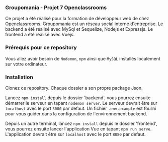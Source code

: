 ### Groupomania - Projet 7 Openclassrooms ###

Ce projet a été réalisé pour la formation de développeur web de chez Openclassrooms.
Groupomania est un réseau social interne d'entreprise.
Le backend a été réalisé avec MySql et Sequelize, Nodejs et Expressjs.
Le frontend a été réalisé avec Vuejs.

### Prérequis pour ce repository ###

Vous allez avoir besoin de `Nodemon`, `npm` ainsi que `MySQL` installés localement sur votre ordinateur.

### Installation ###

Clonez ce repository. 
Chaque dossier a son propre package Json. 

Lancez `npm install` depuis le dossier 'backend', vous pourrez ensuite démarrer le serveur en tapant `nodemon server`.
Le serveur devrait être sur `localhost` avec le port `3000` par defaut.
Un fichier `.env.example` est fourni pour vous guider dans la configuration de l'environnement backend.

Depuis un autre terminal, lancez `npm install` depuis le dossier 'frontend', vous pourrez ensuite lancer l'application Vue en tapant `npm run serve`.
L'application devrait être sur `localhost` avec le port `8080` par defaut.